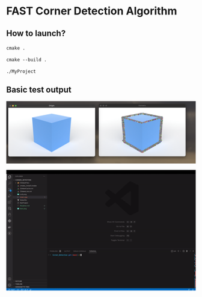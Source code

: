 # FAST Corner Detection Algorithm

## How to launch? 

`cmake .` 

`cmake --build .`

`./MyProject`

## Basic test output

![Test Photo](test.png)

![Test Gif](test.gif)